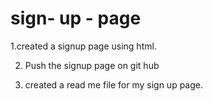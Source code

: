 # sign- up - page
1.created a signup page using html.


2. Push the signup page on git hub

3. created a read me file for my sign up page.

